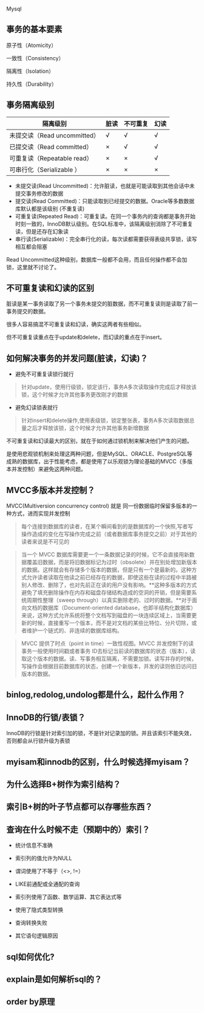  Mysql 

## 事务的基本要素

原子性（Atomicity）

一致性（Consistency）

隔离性（Isolation）

持久性（Durability）

## 事务隔离级别

|      隔离级别                  | 脏读 | 不可重复| 幻读 |
|  ----                        | ---- |  ---   | --- |
| 未提交读（Read uncommitted）  | √    | √     | √    |
| 已提交读（Read committed）    | ×   |  √    |√    |
| 可重复读（Repeatable read）  | ×   |  ×    |√    |
| 可串行化（Serializable ）     | ×   |  ×   |×     |

* 未提交读(Read Uncommitted)：允许脏读，也就是可能读取到其他会话中未提交事务修改的数据
* 提交读(Read Committed)：只能读取到已经提交的数据。Oracle等多数数据库默认都是该级别 (不重复读)
* 可重复读(Repeated Read)：可重复读。在同一个事务内的查询都是事务开始时刻一致的，InnoDB默认级别。在SQL标准中，该隔离级别消除了不可重复读，但是还存在幻象读
* 串行读(Serializable)：完全串行化的读，每次读都需要获得表级共享锁，读写相互都会阻塞

Read Uncommitted这种级别，数据库一般都不会用，而且任何操作都不会加锁，这里就不讨论了。

## 不可重复读和幻读的区别

脏读是某一事务读取了另一个事务未提交的脏数据，而不可重复读则是读取了前一事务提交的数据。

很多人容易搞混不可重复读和幻读，确实这两者有些相似。

但不可重复读重点在于update和delete，而幻读的重点在于insert。

## 如何解决事务的并发问题(脏读，幻读)？

* 避免不可重复读锁行就行

> 针对update，使用行级锁，锁定该行，事务A多次读取操作完成后才释放该锁，这个时候才允许其他事务更改刚才的数据

* 避免幻读锁表就行

> 针对insert和delete操作,使用表级锁，锁定整张表，事务A多次读取数据总量之后才释放该锁，这个时候才允许其他事务新增数据

不可重复读和幻读最大的区别，就在于如何通过锁机制来解决他们产生的问题。

是使用悲观锁机制来处理这两种问题，但是MySQL、ORACLE、PostgreSQL等成熟的数据库，出于性能考虑，都是使用了以乐观锁为理论基础的MVCC（多版本并发控制）来避免这两种问题。

## MVCC多版本并发控制？

MVCC(Multiversion concurrency control) 就是 同一份数据临时保留多版本的一种方式，进而实现并发控制

> 每个连接到数据库的读者，在某个瞬间看到的是数据库的一个快照,写者写操作造成的变化在写操作完成之前（或者数据库事务提交之前）对于其他的读者来说是不可见的

> 当一个 MVCC 数据库需要更一个一条数据记录的时候，它不会直接用新数据覆盖旧数据，而是将旧数据标记为过时（obsolete）并在别处增加新版本的数据。这样就会有存储多个版本的数据，但是只有一个是最新的。这种方式允许读者读取在他读之前已经存在的数据，即使这些在读的过程中半路被别人修改、删除了，也对先前正在读的用户没有影响。**这种多版本的方式避免了填充删除操作在内存和磁盘存储结构造成的空洞的开销，但是需要系统周期性整理（sweep through）以真实删除老的、过时的数据。**对于面向文档的数据库（Document-oriented database，也即半结构化数据库）来说，这种方式允许系统将整个文档写到磁盘的一块连续区域上，当需要更新的时候，直接重写一个版本，而不是对文档的某些比特位、分片切除，或者维护一个链式的、非连续的数据库结构。

>  MVCC 提供了时点（point in time）一致性视图。MVCC 并发控制下的读事务一般使用时间戳或者事务 ID去标记当前读的数据库的状态（版本），读取这个版本的数据。读、写事务相互隔离，不需要加锁。读写并存的时候，写操作会根据目前数据库的状态，创建一个新版本，并发的读则依旧访问旧版本的数据。

## binlog,redolog,undolog都是什么，起什么作用？
   
##  InnoDB的行锁/表锁？

InnoDB的行锁是针对索引加的锁，不是针对记录加的锁。并且该索引不能失效，否则都会从行锁升级为表锁

## myisam和innodb的区别，什么时候选择myisam？
   
## 为什么选择B+树作为索引结构？
   
## 索引B+树的叶子节点都可以存哪些东西？
   
## 查询在什么时候不走（预期中的）索引？

* 统计信息不准确

* 索引列的值允许为NULL

* 谓词使用了不等于（<>, !=）

* LIKE前通配或全通配的查询

* 索引列使用了函数、数学运算、其它表达式等

* 使用了隐式类型转换

* 查询转换失败

* 其它语句逻辑原因
  
## sql如何优化?
  
## explain是如何解析sql的？
  
## order by原理

